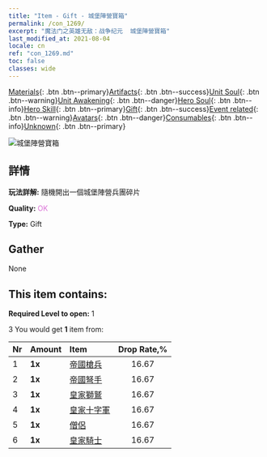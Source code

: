 ```yaml
---
title: "Item - Gift - 城堡陣營寶箱"
permalink: /con_1269/
excerpt: "魔法门之英雄无敌：战争纪元  城堡陣營寶箱"
last_modified_at: 2021-08-04
locale: cn
ref: "con_1269.md"
toc: false
classes: wide
---
```

 [Materials](/ItemsCN/){: .btn .btn--primary}[Artifacts](/ItemsCN/Artifacts/){: .btn .btn--success}[Unit Soul](/ItemsCN/UnitSoul/){: .btn .btn--warning}[Unit Awakening](/ItemsCN/UnitAwakening/){: .btn .btn--danger}[Hero Soul](/ItemsCN/HeroSoul/){: .btn .btn--info}[Hero Skill](/ItemsCN/HeroSkill/){: .btn .btn--primary}[Gift](/ItemsCN/Gift/){: .btn .btn--success}[Event related](/ItemsCN/Events/){: .btn .btn--warning}[Avatars](/ItemsCN/Avatars/){: .btn .btn--danger}[Consumables](/ItemsCN/Consumables/){: .btn .btn--info}[Unknown](/ItemsCN/Unknown/){: .btn .btn--primary}

 ![城堡陣營寶箱](/images/t/i_904001.png)

## 詳情
 **玩法詳解:** 隨機開出一個城堡陣營兵團碎片

 **Quality:** <span style="color: #DA70D6">OK</span>

 **Type:** Gift

## Gather

  None

## This item contains:

 **Required Level to open:** 1

 3 You would get **1** item  from:

  | Nr | Amount |     Item    | Drop Rate,% |
  |:---|:-------|:------------|:---------:|
  | 1 |  **1x** | [帝國槍兵](/cn/Items/unt_190/) | 16.67 | 
  | 2 |  **1x** | [帝國弩手](/cn/Items/unt_191/) | 16.67 | 
  | 3 |  **1x** | [皇家獅鷲](/cn/Items/unt_192/) | 16.67 | 
  | 4 |  **1x** | [皇家十字軍](/cn/Items/unt_193/) | 16.67 | 
  | 5 |  **1x** | [僧侶](/cn/Items/unt_194/) | 16.67 | 
  | 6 |  **1x** | [皇家騎士](/cn/Items/unt_195/) | 16.67 | 
